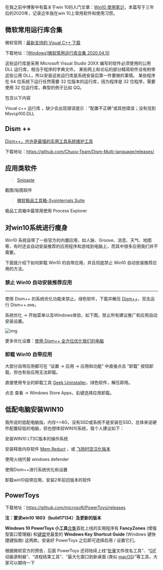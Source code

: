在我之前中博客中有篇关于win 10的入门文章：[Win10 使用笔记](https://www.cnblogs.com/zhaoqingqing/p/6934891.html)，本篇写于三年后的2020年，记录近年我在win 10上常用软件和使用习惯。

## 微软常用运行库合集

微软官网：[最新支持的 Visual C++ 下载](https://support.microsoft.com/zh-cn/help/2977003/the-latest-supported-visual-c-downloads)

下载地址：[[Windows]微软常用运行库合集 2020.04.10](https://www.52pojie.cn/thread-1153336-1-1.html)

这些运行库是采用 Microsoft Visual Studio 20XX 编写的软件必须使用的公用 DLL 运行库，相当于程序的字典文件。
某些网上和论坛的部分精简软件没有附带这些公用 DLL，所以安装这些运行库是系统安装后第一件要做的事情。
某些程序在 64 位系统下运行任然需要 32 位版本的运行库，因为程序是 32 位程序，需要使用 32 位运行库，典型的例子比如 QQ。

包含以下内容

Visual c++ 运行库 ，缺少会出现错误提示：“配置不正确”或其他错误；没有找到 Msvcp100.DLL



## Dism ++

[Dism++，也许是最强的实用工具系统维护工具](https://www.chuyu.me/)

下载地址：https://github.com/Chuyu-Team/Dism-Multi-language/releases/

## 应用类软件

> [Snipaste](https://zh.snipaste.com/download.html)

截图/贴图软件



> [微软极品工具箱-Sysinternals Suite](https://www.cnblogs.com/zhaoqingqing/p/5641934.html)

极品工具箱中最常用使用 Process Explorer



## 对win10系统进行瘦身

Win10 系统自带了一些官方的内置应用，如人脉、Groove、消息、天气、地图等，有时还会自动安装推荐的应用程序和游戏到电脑上，而其中很多应用我们并不需要。

下面就介绍下如何卸载 Win10 的自带应用，并且彻底禁止 Win10 自动安装推荐应用的方法。

### 禁止 Win10 自动安装推荐应用

------

使用 Dism++ 的系统优化功能来禁止。绿色软件，下载并解压 [Dism++](https://link.zhihu.com/?target=https%3A//www.chuyu.me/zh-Hans/)，双击运行 Dism++.exe。

系统优化 -> 开始菜单以及Windows体验，如下图，禁止所有建议推广和应用自动安装设置。

![img](https://pic4.zhimg.com/80/v2-a77699461dd551f97c73713ddf688fdb_720w.jpg)

更多优化设置：[使用 Dism++ 全方位优化我们的电脑](https://zhuanlan.zhihu.com/p/37664732)

### 卸载 Win10 自带应用

大部分自带应用都可在 “设置 -> 应用 -> 应用和功能” 中直接点击 “卸载” 按钮卸载，但也有些应用无法卸载。

直接使用专业的卸载工具 [Geek Uninstaller](https://link.zhihu.com/?target=https%3A//geekuninstaller.com/)，绿色软件，解压即用。

点击 查看 -> Windows Store Apps，右键选择应用卸载。

## 低配电脑安装WIN10

我所说的低配电脑指，内存<=8G，没有SSD或系统不是安装在SSD，总体来说硬件配置较低的电脑，但也想体验WIN10系统，我个人建议如下：

安装WIN10 LTSC版本的操作系统

安装释放内存软件 [Mem Reduct](https://www.henrypp.org/product/memreduct) ，或 [飞扬时空汉化版本](http://blog.sina.com.cn/s/blog_89a729a40102xh09.html)

使用火绒代替 windows defender

使用Dism++进行系统优化和设置

卸载win10自带应用，安装2年前旧版本的软件



## PowerToys

下载地址：https://github.com/microsoft/PowerToys/releases

**注：要求win10 1803（build17134）及更新的版本**

**Windows 10 PowerToys 小工具**[合集](https://www.iplaysoft.com/tag/%E5%90%88%E9%9B%86)首批上线的实用程序有 **FancyZones** (增强型窗口管理器) 和[键盘](https://www.iplaysoft.com/tag/%E9%94%AE%E7%9B%98)党最爱的 **Windows Key Shortcut Guide** (Windows 键快捷键指南) 这两款。安装好 PowerToys 之后即可选择启用 / 设置它们。

根据微软官方的预告，后面 PowerToys 还将陆续上线“[批量](https://www.iplaysoft.com/tag/%E6%89%B9%E9%87%8F)文件改名工具”、“[GIF](https://www.iplaysoft.com/tag/gif) 动画录制器”、“进程结束工具”、“最大化窗口到新桌面 (类似 [macOS](https://www.iplaysoft.com/os/mac-platform))”等工具，大家可以期待一下

